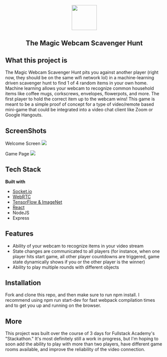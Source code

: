 <p align='center'>
  <img src="https://icons.iconarchive.com/icons/babasse/old-school/256/recherche-icon.png" width="80" height="80"/>
</p>
 <h2 align='center' border-bottom='none'>The Magic Webcam Scavenger Hunt</h2>

## What this project is
The Magic Webcam Scavenger Hunt pits you against another player (right now, they should be on the same wifi network lol) in a machine-learning driven scavenger hunt  to find 1 of 4 random items in your own home. Machine learning allows your webcam to recognize common household items like coffee mugs, corkscrews, envelopes, flowerpots, and more. The first player to hold the correct item up to the webcam wins! This game is meant to be a simple proof of concept for a type of video/remote based mini-game that could be integrated into a video chat client like Zoom or Google Hangouts.

## ScreenShots
Welcome Screen
<img src="https://lh3.googleusercontent.com/ZsDCHzPXrqrC-9shaZJbJ-yfkCUxQwINMmMWtSyfGo5YlOyxgXIkYYpKfe7mpUILhT08IR-qAf0K42rYYoro4YnIt1ch_sR-vvoN3O6aK0XSjJhDQi1f6fbVrtKSoc5JHBwjr-ZOkxa4S8GhkjRupdpGVftYn-7l0YhnBGC0M0f1xW-KAbVLfFu_RjA5fjgZvF4VuSY8AnWI06U6eZ2DrsFWbIlY_rYPyxtx7RGYjVaOusJKQ5FCAXoGmzj7FuFe-_Sp42iK4CNLBsth-4GLfjuXOlAQGKaJeb6KLosdr3ckpVC9BwSNSnf-d8A7JZclPSlhBsQbOVPWwKOjF2ZWQvqRG-P3NIfB3bMs2Qa-umbfl4HggJSrUZOaXB4WHk0ANCq9QADaM7Kmw2axz-WbG0zkvpHmOMznnwvBk09gUMRbN4vQHTABPvx64zJJrgiqSn1HXZ3XikIl30NF9REBHVVf9eeaNh7THIw4aOpYCGqTVLObTb8meVhmslcJzMCn5RTOLmJmwh-pQz8YvxyJj4AmoojjF-XXdSbZlpLK6sCUOO1RWzEj9Qfj5kzuPBKEz4tQy1Uemqsrno96tJIErJ9RRzGUd5ouWWUpb_RWBcY9G0zT9hOH0_kngIXxEdxU2seS045zBmoLiCTcf91L4t2jD2Ml8vQmDLt8AXwUKgzU1ysjZw-O3OKMxqrUj4o=w1280-h720-no?authuser=0"/>

Game Page
<img src="https://lh3.googleusercontent.com/aeNwN9k683Qd5jMwrSFum3OR0uuQvBY7zSa4l-FqqsBUHbHiVXD0wdjOB2briy9TVo-kG7KMH5GFXubMiy48grc3n_L3hffSLBcTQwoUWWr5pmPi7Jny4iq6ISH9_Qn2EE-6-t5AlR5ZfVAa79K0ORBCjYJKV-nPf-ohPaUzVDjwSPy35YxqFYji9KlrmSeMjbjcXXdW7jXNpvO88GbqV9OCKG9DJ-hXh3XeSGwW8V8bLzbzMxXD9bbZSLD9k5Y2Xo1FgUufp0nISgyoy-j3a4JpuhmWPI4VzRCbPXb41rq7LWR8cnD8AzXqVf2N6KEbiftXsvoikvCHCBoUUHgPR34tE6LnsyDgEY622DNBjpSg0QQK19V_HDMGsyf9cNDZ8gplnd33h0nj-Cm6CCg4tZ-sLLoRSpEZ837q5Ajs0ldkh4GCK-eV0aP1PtaoqNvVA7iokLpDvSWqFEXxa9XNiCMEP2BJia3TjlEHLZa-z-EmIo2umQmDo9sA9g_ZIvJmha5xah4v6Mly0G1rCH4uj3w3C7zmoyYTyh_xwyhUbfKx2XRYUuvpAQtbdINxqnZhZ3dWpBBAJv62RKzlJv3EoEyhMWDZC3KQWaugF8PqaTS7i2tqzFaZ7l_2LhdyhEdQWuPHYxzgc3GVAY9nNmfzcIQI2JWSnirljQJb-vagLtREDWICal-psDdpJtt-EkM=w1280-h694-no?authuser=0"/>

## Tech Stack

<b>Built with</b>
- [Socket.io](http://socket.io/)
- [WebRTC](https://webrtc.org/)
- [TensorFlow & ImageNet](https://github.com/tensorflow/tfjs-models/tree/master/mobilenet)
- [React](https://reactjs.org/)
- NodeJS
- Express

## Features
- Ability of your webcam to recognize items in your video stream
- State changes are communicated to all players (for instance, when one player hits start game, all other player countdowns are triggered, game state dynamically shows if you or the other player is the winner)
- Ability to play multiple rounds with different objects

## Installation
Fork and clone this repo, and then make sure to run npm install. I recommend using npm run start-dev for fast webpack compilation times and to get you up and running on the browser.

## More
This project was built over the course of 3 days for Fullstack Academy's "Stackathon." It's most definitely still a work in progress, but I'm hoping to soon add the ability to play with more than two players, have different game rooms available, and improve the reliability of the video connection.

